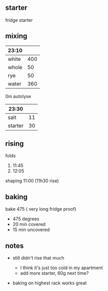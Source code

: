 ## starter
fridge starter

## mixing
| 23:10 |  |
| ----------- |:----|
| white       | 400 |
| whole       | 50  |
| rye         | 50  |
| water       | 360 |

0m autolyse

| 23:30 |  |
| ----------- |:----|
| salt        | 11  |
| starter     | 30  |

## rising
folds
1. 11:45
2. 12:05

shaping 11:00 (11h30 rise)

## baking

bake 475 ( very long fridge proof)
- 475 degrees
- 20 min covered
- 15 min uncovered

## notes
- still didn't rise that much
    - I think it's just too cold in my apartment
    - add more starter, 60g next time?

- baking on highest rack works great 
